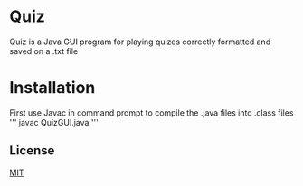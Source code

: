 # Quiz

Quiz is a Java GUI program for playing quizes correctly formatted and saved on a .txt file

# Installation
First use Javac in command prompt to compile the .java files into .class files
'''
javac QuizGUI.java
'''
## License

[MIT](https://choosealicense.com/licenses/mit/)
